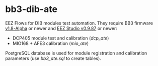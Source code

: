 # bb3-dib-ate
EEZ Flows for DIB modules test automation. They require BB3 firmware [v1.8-Alpha](https://github.com/eez-open/modular-psu-firmware/releases/tag/1.8.alpha) or newer and [EEZ Studio v0.9.87](https://github.com/eez-open/studio/releases/tag/v0.9.87) or newer:

* DCP405 module test and calibration (_dcp_ate_)
* MIO168 + AFE3 calibration (_mio_ate_)

PostgreSQL database is used for module registration and calibration parameters (use _bb3_ate.sql_ to create tables).
